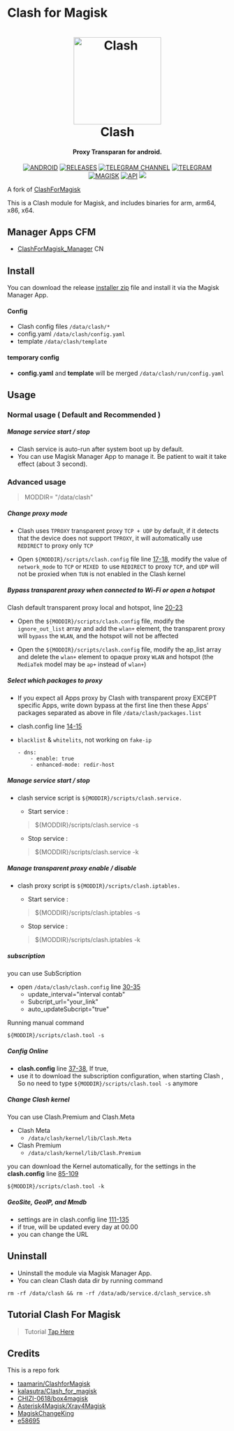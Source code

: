 # Clash for Magisk
<h1 align="center">
  <img src="https://github.com/d2184/ClashforMagisk/blob/master/docs/logo.png" alt="Clash" width="200">
  <br>Clash<br>
</h1>
<h4 align="center">Proxy Transparan for android.</h4>


<div align="center">

[![ANDROID](https://img.shields.io/badge/Android-3DDC84?style=for-the-badge&logo=android&logoColor=white)]()
[![RELEASES](https://img.shields.io/github/downloads/taamarin/ClashforMagisk/total.svg?style=for-the-badge)](https://github.com/d2184/ClashforMagisk/releases)
[![TELEGRAM CHANNEL](https://img.shields.io/badge/Telegram-2CA5E0?style=for-the-badge&logo=telegram&logoColor=white)](https://t.me/nothing_taamarin)
[![TELEGRAM](https://img.shields.io/badge/Telegram%20-Grups%20-blue?style=for-the-badge)](https://t.me/taamarin)
[![MAGISK](https://img.shields.io/badge/Magisk%20-v20.4+-brightgreen?style=for-the-badge)](https://github.com/topjohnwu/Magisk)
[![API](https://img.shields.io/badge/API-19%2B-brightgreen.svg?style=for-the-badge)](https://android-arsenal.com/api?level=19)
  <a href="https://github.com/d2184/ClashforMagisk/releases">
    <img src="https://img.shields.io/github/release/taamarin/ClashforMagisk/all.svg?style=for-the-badge">
  </a>

</div>

A fork of [ClashForMagisk](https://github.com/kalasutra/Clash_For_Magisk)

This is a Clash module for Magisk, and includes binaries for arm, arm64, x86, x64.

## Manager Apps CFM
- [ClashForMagisk_Manager](https://t.me/MagiskChangeKing/159) CN

## Install
You can download the release [installer zip](https://github.com/d2184/ClashforMagisk/releases) file and install it via the Magisk Manager App.

#### Config
- Clash config files `/data/clash/*`
- config.yaml `/data/clash/config.yaml`
- template `/data/clash/template`

#### temporary config
- **config.yaml** and **template** will be merged `/data/clash/run/config.yaml`

## Usage
### Normal usage ( Default and Recommended )
##### Manage service start / stop
- Clash service is auto-run after system boot up by default.
- You can use Magisk Manager App to manage it. Be patient to wait it take effect (about 3 second).

### Advanced usage
> MODDIR= "/data/clash"

##### Change proxy mode
- Clash uses `TPROXY` transparent proxy `TCP + UDP` by default, if it detects that the device does not support `TPROXY`, it will automatically use `REDIRECT` to proxy only `TCP`

- Open `${MODDIR}/scripts/clash.config` file line [17-18](https://github.com/d2184/ClashforMagisk/blob/master/scripts/clash.config#L17-#L18), modify the value of `network_mode` to `TCP` or `MIXED `to use `REDIRECT` to proxy `TCP`, and `UDP` will not be proxied when `TUN` is not enabled in the Clash kernel

##### Bypass transparent proxy when connected to Wi-Fi or open a hotspot
Clash default transparent proxy local and hotspot, line [20-23](https://github.com/d2184/ClashforMagisk/blob/master/scripts/clash.config#L20-#L23)

- Open the `${MODDIR}/scripts/clash.config` file, modify the `ignore_out_list` array and add the `wlan+` element, the transparent proxy will `bypass` the `WLAN`, and the hotspot will not be affected

- Open the `${MODDIR}/scripts/clash.config` file, modify the ap_list array and delete the `wlan+` element to opaque proxy `WLAN` and hotspot (the `MediaTek` model may be `ap+` instead of `wlan+`)

##### Select which packages to proxy
- If you expect all Apps proxy by Clash with transparent proxy EXCEPT specific Apps, write down bypass at the first line then these Apps' packages separated as above in file `/data/clash/packages.list`
- clash.config line [14-15](https://github.com/d2184/ClashforMagisk/blob/master/scripts/clash.config#L14-#L15)
- `blacklist` & `whitelits`, not working on `fake-ip`

      - dns:
          - enable: true
          - enhanced-mode: redir-host

##### Manage service start / stop
- clash service script is `${MODDIR}/scripts/clash.service.`
    - Start service :
    > ${MODDIR}/scripts/clash.service -s

    - Stop service :
    > ${MODDIR}/scripts/clash.service -k

##### Manage transparent proxy enable / disable
- clash proxy script is `${MODDIR}/scripts/clash.iptables.`
    - Start service :
    > ${MODDIR}/scripts/clash.iptables -s

    - Stop service :
    > ${MODDIR}/scripts/clash.iptables -k

##### subscription
you can use SubScription
- open `/data/clash/clash.config` line [30-35](https://github.com/d2184/ClashforMagisk/blob/master/scripts/clash.config#L30-#L35)
  - update_interval="interval contab"
  - Subcript_url="your_link"
  - auto_updateSubcript="true"

Running manual command
```shell
${MODDIR}/scripts/clash.tool -s
```

##### Config Online
- **clash.config** line [37-38](https://github.com/d2184/ClashforMagisk/blob/master/scripts/clash.config#L37-#L38), If true,
- use it to download the subscription configuration, when starting Clash , So no need to type `${MODDIR}/scripts/clash.tool -s` anymore

##### Change Clash kernel
You can use Clash.Premium and Clash.Meta
- Clash Meta 
  - `/data/clash/kernel/lib/Clash.Meta`
- Clash Premium 
  - `/data/clash/kernel/lib/Clash.Premium`

you can download the Kernel automatically, for the settings in the **clash.config** line [85-109](https://github.com/d2184/ClashforMagisk/blob/master/scripts/clash.config#L85-#L109)
```shell
${MODDIR}/scripts/clash.tool -k
```

##### GeoSite, GeoIP, and Mmdb
- settings are in clash.config line [111-135](https://github.com/d2184/ClashforMagisk/blob/master/scripts/clash.config#L111-#L135)
- if true, will be updated every day at 00.00
- you can change the URL

## Uninstall
- Uninstall the module via Magisk Manager App.
- You can clean Clash data dir by running command 
```shell
rm -rf /data/clash && rm -rf /data/adb/service.d/clash_service.sh
```

## Tutorial Clash For Magisk
  > Tutorial [Tap Here](https://telegra.ph/%F0%9D%93%92%F0%9D%93%B5%F0%9D%93%AA%F0%9D%93%BC%F0%9D%93%B1%F0%9D%93%95%F0%9D%93%B8%F0%9D%93%BB%F0%9D%93%9C%F0%9D%93%AA%F0%9D%93%B0%F0%9D%93%B2%F0%9D%93%BC%F0%9D%93%B4-11-28)

## Credits
This is a repo fork
  - [taamarin/ClashforMagisk](https://github.com/taamarin/ClashforMagisk)
  - [kalasutra/Clash_for_magisk](https://github.com/kalasutra/Clash_For_Magisk)
  - [CHIZI-0618/box4magisk](https://github.com/CHIZI-0618/box4magisk)
  - [Asterisk4Magisk/Xray4Magisk](https://github.com/Asterisk4Magisk/Xray4Magisk)
  - [MagiskChangeKing](https://t.me/MagiskChangeKing)
  - [e58695](https://t.me/e58695)

